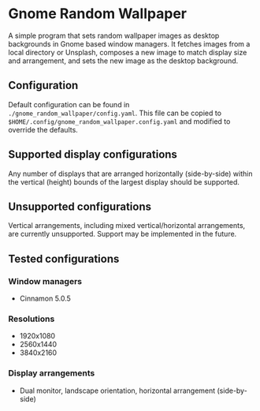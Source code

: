 # Gnome Random Wallpaper

A simple program that sets random wallpaper images as desktop backgrounds in Gnome based window managers. It fetches images from a local directory or Unsplash, composes a new image to match display size and arrangement, and sets the new image as the desktop background.

## Configuration

Default configuration can be found in `./gnome_random_wallpaper/config.yaml`. This file can be copied to `$HOME/.config/gnome_random_wallpaper.config.yaml` and modified to override the defaults.

## Supported display configurations

Any number of displays that are arranged horizontally (side-by-side) within the vertical (height) bounds of the largest display should be supported.

## Unsupported configurations

Vertical arrangements, including mixed vertical/horizontal arrangements, are currently unsupported. Support may be implemented in the future.

## Tested configurations

### Window managers

* Cinnamon 5.0.5

### Resolutions
* 1920x1080
* 2560x1440
* 3840x2160

### Display arrangements
* Dual monitor, landscape orientation, horizontal arrangement (side-by-side)
